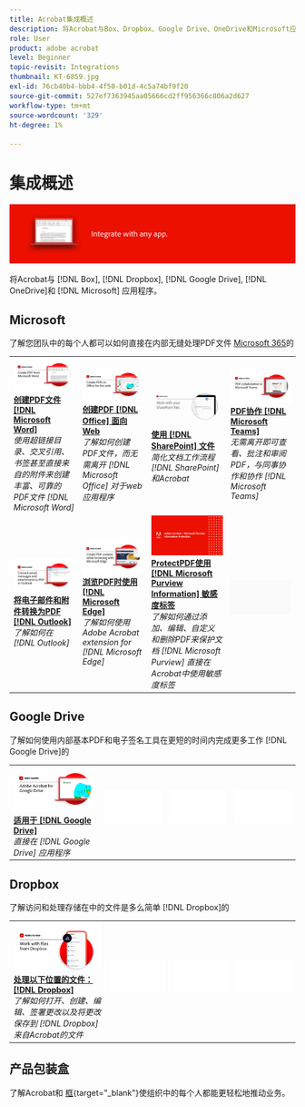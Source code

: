 ```yaml
---
title: Acrobat集成概述
description: 将Acrobat与Box、Dropbox、Google Drive、OneDrive和Microsoft应用程序集成
role: User
product: adobe acrobat
level: Beginner
topic-revisit: Integrations
thumbnail: KT-6859.jpg
exl-id: 76cb40b4-bbb4-4f50-b01d-4c5a74bf9f20
source-git-commit: 527ef7363945aa05666cd2ff956366c806a2d627
workflow-type: tm+mt
source-wordcount: '329'
ht-degree: 1%

---
```


# 集成概述

![Acrobat Integrated Image](../assets/Hero-Integrate.png)

将Acrobat与 [!DNL Box], [!DNL Dropbox], [!DNL Google Drive], [!DNL OneDrive]和 [!DNL Microsoft] 应用程序。

## Microsoft

了解您团队中的每个人都可以如何直接在内部无缝处理PDF文件 [Microsoft 365](https://www.adobe.com/documentcloud/integrations/microsoft-office-365.html)的

<table style="table-layout:fixed">
<tr>
  <td>
    <a href="createfromword.md">
      <img alt="从Microsoft Word创建PDF文件" src="../assets/CreateWord.png" />
    </a>
    <div>
    <a href="createfromword.md"><strong>创建PDF文件 [!DNL Microsoft Word]</strong></a>
    </div>
    <em>使用超链接目录、交叉引用、书签甚至直接来自的附件来创建丰富、可靠的PDF文件 [!DNL Microsoft Word]</em>
    <br>
  </td>
  <td>
    <a href="createofficeweb.md">
      <img alt="创建PDF [!DNL Office] 面向Web" src="../assets/Officeweb_1280.png" />
    </a>
    <div>
    <a href="createofficeweb.md"><strong>创建PDF [!DNL Office] 面向Web</strong></a>
    </div>
    <em>了解如何创建PDF文件，而无需离开 [!DNL Microsoft Office] 对于web应用程序</em>
    <br>
  </td> 
  <td>
    <a href="acrobatandsp.md">
      <img alt="使用 [!DNL SharePoint] 文件" src="../assets/SharePoint.png" />
    </a>
    <div>
    <a href="acrobatandsp.md"><strong>使用 [!DNL SharePoint] 文件</strong></a>
    </div>
    <em>简化文档工作流程 [!DNL SharePoint] 和Acrobat</em>
    <br>
  </td>
  <td>
    <a href="acrobatandteams.md">
      <img alt="PDF协作 [!DNL Microsoft Teams]" src="../assets/MicrosoftTeams.png" />
    </a>
    <div>
    <a href="acrobatandteams.md"><strong>PDF协作 [!DNL Microsoft Teams]</strong></a>
    </div>
    <em>无需离开即可查看、批注和审阅PDF，与同事协作和协作 [!DNL Microsoft Teams]</em>
    <br>
  </td>
</tr>
<tr>
  <td>
    <a href="outlook.md">
      <img alt="在Outlook中将电子邮件和附件转换为PDF" src="../assets/Outlook.jpg" />
    </a>
    <div>
    <a href="outlook.md"><strong>将电子邮件和附件转换为PDF [!DNL Outlook]</strong></a>
    </div>
    <em>了解如何在 [!DNL Outlook]</em>
    <br>
  </td>
  <td>
    <a href="edge.md">
      <img alt="浏览PDF时使用 [!DNL Microsoft Edge]" src="../assets/Edge_1280.png" />
    </a>
    <div>
    <a href="edge.md"><strong>浏览PDF时使用 [!DNL Microsoft Edge]</strong></a>
    </div>
    <em>了解如何使用Adobe Acrobat extension for [!DNL Microsoft Edge]</em>
    <br>
  </td>
  <td>
    <a href="microsoftsensitivitylabels.md">
      <img alt="浏览PDF时使用 [!DNL Microsoft Edge]" src="../assets/Purview_1280.png" />
    </a>
    <div>
    <a href="microsoftsensitivitylabels.md"><strong>ProtectPDF使用 [!DNL Microsoft Purview Information] 敏感度标签</strong></a>
    </div>
    <em>了解如何通过添加、编辑、自定义和删除PDF来保护文档 [!DNL Microsoft Purview] 直接在Acrobat中使用敏感度标签</em>
    <br>
  </td>
  <td>
   <img alt="间隔条" src="../assets/Grayspacer.png" />
    <div>
    <br>
  </td>
</tr>
</table>

## Google Drive

了解如何使用内部基本PDF和电子签名工具在更短的时间内完成更多工作 [!DNL Google Drive]的

<table style="table-layout:fixed">
<tr>
  <td>
    <a href="acrobatandgoogle.md">
      <img alt="Adobe Acrobat for Google Drive" src="../assets/acrobatgoogle.jpg" />
    </a>
    <div>
    <a href="acrobatandgoogle.md"><strong>适用于 [!DNL Google Drive]</strong></a>
    </div>
    <em>直接在 [!DNL Google Drive] 应用程序</em>
    <br>
  </td>
  <td>
   <img alt="间隔条" src="../assets/Whitespacer.png" />
    <div>
    <br>
  </td>
  <td>
   <img alt="间隔条" src="../assets/Whitespacer.png" />
    <div>
    <br>
  </td>
  <td>
   <img alt="间隔条" src="../assets/Whitespacer.png" />
    <div>
    <br>
  </td>
</tr>
</table>

## Dropbox

了解访问和处理存储在中的文件是多么简单 [!DNL Dropbox]的

<table style="table-layout:fixed">
<tr>
  <td>
    <a href="acrobat-dropbox.md">
      <img alt="处理以下位置的文件： [!DNL Dropbox]" src="../assets/Dropbox.png" />
    </a>
    <div>
    <a href="acrobat-dropbox.md"><strong>处理以下位置的文件： [!DNL Dropbox]</strong></a>
    </div>
    <em>了解如何打开、创建、编辑、签署更改以及将更改保存到 [!DNL Dropbox] 来自Acrobat的文件</em>
    <br>
  </td>
  <td>
   <img alt="间隔条" src="../assets/Whitespacer.png" />
    <div>
    <br>
  </td>
  <td>
   <img alt="间隔条" src="../assets/Whitespacer.png" />
    <div>
    <br>
  </td>
  <td>
   <img alt="间隔条" src="../assets/Whitespacer.png" />
    <div>
    <br>
  </td>
</tr>
</table>

## 产品包装盒

了解Acrobat和 [框](https://www.adobe.com/documentcloud/integrations/box.html){target=&quot;_blank&quot;}使组织中的每个人都能更轻松地推动业务。

